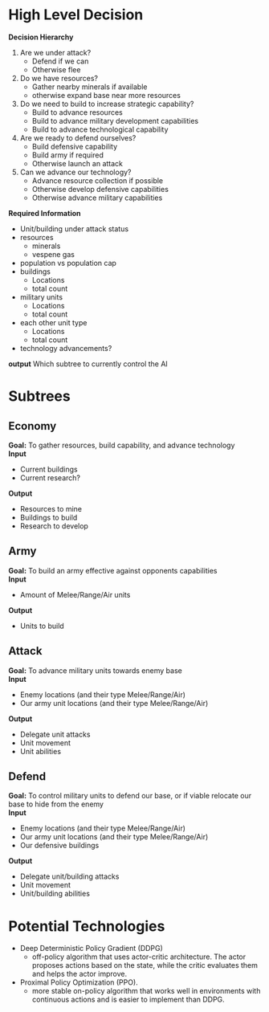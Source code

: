 # High Level Decision
**Decision Hierarchy**
1. Are we under attack?
   - Defend if we can
   - Otherwise flee
3. Do we have resources?
   - Gather nearby minerals if available
   - otherwise expand base near more resources
5. Do we need to build to increase strategic capability?
   - Build to advance resources
   - Build to advance military development capabilities
   - Build to advance technological capability
7. Are we ready to defend ourselves?
   - Build defensive capability
   - Build army if required
   - Otherwise launch an attack
9. Can we advance our technology?
    - Advance resource collection if possible
    - Otherwise develop defensive capabilities
    - Otherwise advance military capabilities

**Required Information**
- Unit/building under attack status
- resources
  - minerals
  - vespene gas
- population vs population cap
- buildings
  - Locations
  - total count
- military units
  - Locations
  - total count
- each other unit type
  - Locations
  - total count
- technology advancements?

**output**
Which subtree to currently control the AI

# Subtrees   
## Economy   
**Goal:** To gather resources, build capability, and advance technology   
**Input**
- Current buildings
- Current research?   

**Output**
- Resources to mine
- Buildings to build
- Research to develop

## Army
**Goal:** To build an army effective against opponents capabilities    
**Input**
- Amount of Melee/Range/Air units   

**Output**
- Units to build

## Attack
**Goal:** To advance military units towards enemy base    
**Input**
- Enemy locations (and their type Melee/Range/Air)
- Our army unit locations (and their type Melee/Range/Air)   

**Output**
- Delegate unit attacks
- Unit movement
- Unit abilities

## Defend
**Goal:** To control military units to defend our base, or if viable relocate our base to hide from the enemy   
**Input**
- Enemy locations (and their type Melee/Range/Air)
- Our army unit locations (and their type Melee/Range/Air)
- Our defensive buildings   

**Output**
- Delegate unit/building attacks
- Unit movement
- Unit/building abilities

# Potential Technologies
- Deep Deterministic Policy Gradient (DDPG)
  - off-policy algorithm that uses actor-critic architecture. The actor proposes actions based on the state, while the critic evaluates them and helps the actor improve.
- Proximal Policy Optimization (PPO).
  - more stable on-policy algorithm that works well in environments with continuous actions and is easier to implement than DDPG.
